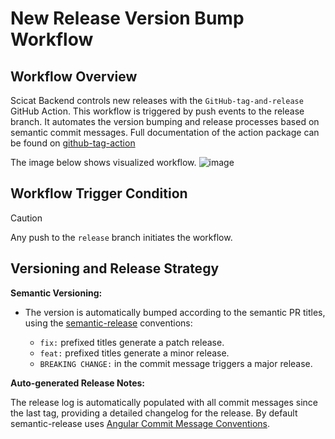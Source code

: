 # New Release Version Bump Workflow

## Workflow Overview

Scicat Backend controls new releases with the `GitHub-tag-and-release` GitHub Action. This workflow is triggered by push events to the release branch. It automates the version bumping and release processes based on semantic commit messages. Full documentation of the action package can be found on [github-tag-action](https://github.com/marketplace/actions/github-tag)

The image below shows visualized workflow.
![image](https://github.com/SciCatProject/scicat-backend-next/assets/78078898/0f3c5386-4a16-4ed1-a2ee-d71ef6f34e99)

## Workflow Trigger Condition

> [!Caution]  
> Any push to the `release` branch initiates the workflow.

## Versioning and Release Strategy

**Semantic Versioning:**

- The version is automatically bumped according to the semantic PR titles, using the [semantic-release](https://github.com/semantic-release/semantic-release) conventions:

  - `fix:` prefixed titles generate a patch release.
  - `feat:` prefixed titles generate a minor release.
  - `BREAKING CHANGE:` in the commit message triggers a major release.

**Auto-generated Release Notes:**

The release log is automatically populated with all commit messages since the last tag, providing a detailed changelog for the release. By default semantic-release uses [Angular Commit Message Conventions](https://github.com/angular/angular.js/blob/master/DEVELOPERS.md#-git-commit-guidelines).
